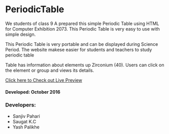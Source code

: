 # PeriodicTable

We students of class 9 A prepared this simple Periodic Table using HTML for Computer Exhibition 2073. This Periodic Table is very easy to use with simple design.

This Periodic Table is very portable and can be displayed during Science Period. 
The website makese easier for students and teachers to study periodic table

Table has information about elements up Zirconium (40). Users can click on the element or group and views its details. 

[Click here to Check out Live Preview](https://htmlpreview.github.io/?https://raw.githubusercontent.com/SanjivPahari/PeriodicTable/main/index.html)

#### Developed: October 2016

### Developers:

- Sanjiv Pahari
- Saugat K.C 
- Yash Palikhe


